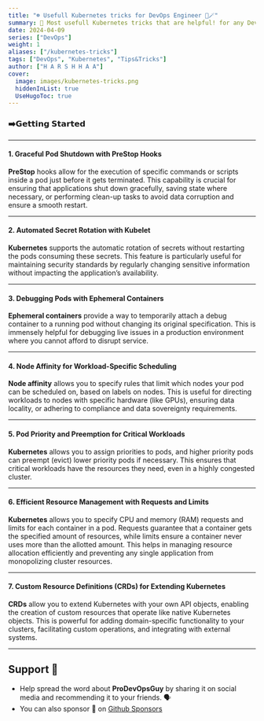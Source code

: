 ```yaml
---
title: "☸️ Usefull Kubernetes tricks for DevOps Engineer 🎩🪄"
summary: 💫 Most usefull Kubernetes tricks that are helpful! for any DevOps Engineer 💫
date: 2024-04-09
series: ["DevOps"]
weight: 1
aliases: ["/kubernetes-tricks"]
tags: ["DevOps", "Kubernetes", "Tips&Tricks"]
author: ["H A R S H H A A"]
cover:
  image: images/kubernetes-tricks.png
  hiddenInList: true
  UseHugoToc: true
---
```


### ➡️𝗚𝗲𝘁𝘁𝗶𝗻𝗴 𝗦𝘁𝗮𝗿𝘁𝗲𝗱

---

#### 1. Graceful Pod Shutdown with PreStop Hooks

**PreStop** hooks allow for the execution of specific commands or scripts inside a pod just before it gets terminated. This capability is crucial for ensuring that applications shut down gracefully, saving state where necessary, or performing clean-up tasks to avoid data corruption and ensure a smooth restart.

---

#### 2. Automated Secret Rotation with Kubelet

**Kubernetes** supports the automatic rotation of secrets without restarting the pods consuming these secrets. This feature is particularly useful for maintaining security standards by regularly changing sensitive information without impacting the application’s availability.

---

#### 3. Debugging Pods with Ephemeral Containers

**Ephemeral containers** provide a way to temporarily attach a debug container to a running pod without changing its original specification. This is immensely helpful for debugging live issues in a production environment where you cannot afford to disrupt service.

---

#### 4. Node Affinity for Workload-Specific Scheduling

**Node affinity** allows you to specify rules that limit which nodes your pod can be scheduled on, based on labels on nodes. This is useful for directing workloads to nodes with specific hardware (like GPUs), ensuring data locality, or adhering to compliance and data sovereignty requirements.

---

#### 5. Pod Priority and Preemption for Critical Workloads

**Kubernetes** allows you to assign priorities to pods, and higher priority pods can preempt (evict) lower priority pods if necessary. This ensures that critical workloads have the resources they need, even in a highly congested cluster.

---

#### 6. Efficient Resource Management with Requests and Limits

**Kubernetes** allows you to specify CPU and memory (RAM) requests and limits for each container in a pod. Requests guarantee that a container gets the specified amount of resources, while limits ensure a container never uses more than the allotted amount. This helps in managing resource allocation efficiently and preventing any single application from monopolizing cluster resources.

---

#### 7. Custom Resource Definitions (CRDs) for Extending Kubernetes

**CRDs** allow you to extend Kubernetes with your own API objects, enabling the creation of custom resources that operate like native Kubernetes objects. This is powerful for adding domain-specific functionality to your clusters, facilitating custom operations, and integrating with external systems.

---

## Support 🫶

- Help spread the word about **ProDevOpsGuy** by sharing it on social media and recommending it to your friends. 🗣️
- You can also sponsor 🏅 on [Github Sponsors](https://github.com/sponsors/NotHarshhaa)
